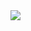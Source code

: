 <img src="https://media.discordapp.net/attachments/1191142569845989407/1191180751266398260/youtube.png?ex=65a48086&is=65920b86&hm=19b16dbaa39d2db9466a84e1fd2d13a5d9a1da9caba139ae71574dfc3d175dfe&=&format=webp&quality=lossless">
